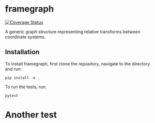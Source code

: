 # framegraph

[![Coverage Status](https://coveralls.io/repos/github/vi-robotics/framegraph/badge.svg?branch=main)](https://coveralls.io/github/vi-robotics/framegraph?branch=main)

A generic graph structure representing relative transforms between coordinate systems.

## Installation

To install framegraph, first clone the repository, navigate to the directory and run:

`pip install -e .`

To run the tests, run:

`pytest`

# Another test

